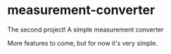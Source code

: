 # measurement-converter
The second project! A simple measurement converter

More features to come, but for now it's very simple.
